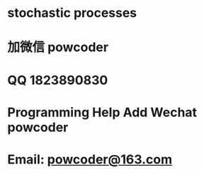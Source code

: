 # stochastic processes
# 加微信 powcoder

# QQ 1823890830

# Programming Help Add Wechat powcoder

# Email: powcoder@163.com

